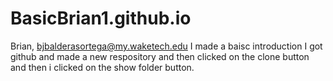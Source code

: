 # BasicBrian1.github.io
Brian, bjbalderasortega@my.waketech.edu
I made a baisc introduction
I got github and made a new respository and then clicked on the clone button and then i clicked on the show folder button.
